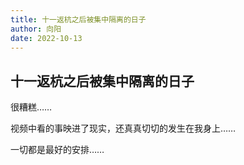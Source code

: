 ```yaml
---
title: 十一返杭之后被集中隔离的日子
author: 向阳
date: 2022-10-13
---
```


## 十一返杭之后被集中隔离的日子

很糟糕……

视频中看的事映进了现实，还真真切切的发生在我身上……

一切都是最好的安排……
